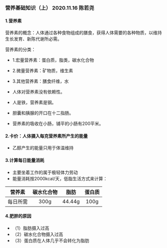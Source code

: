 
### 营养基础知识（上） 2020.11.16 陈若尧

#### 1.营养素
营养素的概念：人体通过各种食物组成的膳食，获得人体需要的各种物质，以维持生长发育、新陈代谢所必需。

营养素的分类：
* 1.宏量营养素：蛋白质，脂类，碳水化合物
* 2.微量营养素：矿物质，维生素
* 3.其他营养素：膳食纤维，水


* 人体对营养素没有依赖性。
* 人是铁，营养素是钢。
* 胆囊和胰腺的开口在十二指肠。
* 营养素的吸收在小肠，铺平的小肠有200平米。

#### 2.卡价：人体摄入每克营养素所产生的能量
* 乙醇产生的能量只用于体温维持

#### 3.计算每日能量消耗
* 主要坐着工作的属于极轻体力劳动
* 能量消耗按2000kcal/天，低脂生活方式来计算：

营养素 | 碳水化合物 | 脂肪 | 蛋白质
:-:|:-:|:-:|:-:
每日所需 | 300g | 44.44g | 100g

#### 4.肥胖的原因
* （1）脂肪摄入过高
* （2）碳水化合物摄入过高
* （3）蛋白质在人体几乎不会转化为脂肪